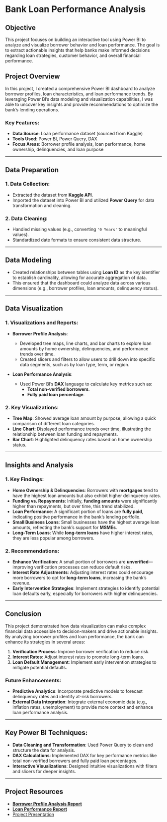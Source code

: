 # Bank Loan Performance Analysis

## Objective
This project focuses on building an interactive tool using Power BI to analyze and visualize borrower behavior and loan performance. The goal is to extract actionable insights that help banks make informed decisions regarding loan strategies, customer behavior, and overall financial performance.

## Project Overview
In this project, I created a comprehensive Power BI dashboard to analyze borrower profiles, loan characteristics, and loan performance trends. By leveraging Power BI’s data modeling and visualization capabilities, I was able to uncover key insights and provide recommendations to optimize the bank’s lending operations.

### Key Features:
- **Data Source**: Loan performance dataset (sourced from Kaggle)
- **Tools Used**: Power BI, Power Query, DAX
- **Focus Areas**: Borrower profile analysis, loan performance, home ownership, delinquencies, and loan purpose

---

## Data Preparation
### 1. Data Collection:
- Extracted the dataset from **Kaggle API**.
- Imported the dataset into Power BI and utilized **Power Query** for data transformation and cleaning.

### 2. Data Cleaning:
- Handled missing values (e.g., converting `'0 Years'` to meaningful values).
- Standardized date formats to ensure consistent data structure.

---

## Data Modeling
- Created relationships between tables using **Loan ID** as the key identifier to establish cardinality, allowing for accurate aggregation of data.
- This ensured that the dashboard could analyze data across various dimensions (e.g., borrower profiles, loan amounts, delinquency status).

---

## Data Visualization
### 1. Visualizations and Reports:
- **Borrower Profile Analysis**:
  - Developed tree maps, line charts, and bar charts to explore loan amounts by home ownership, delinquencies, and performance trends over time.
  - Created slicers and filters to allow users to drill down into specific data segments, such as by loan type, term, or region.
  
- **Loan Performance Analysis**:
  - Used Power BI’s **DAX** language to calculate key metrics such as:
    - **Total non-verified borrowers**.
    - **Fully paid loan percentage**.
  
### 2. Key Visualizations:
- **Tree Map**: Showed average loan amount by purpose, allowing a quick comparison of different loan categories.
- **Line Chart**: Displayed performance trends over time, illustrating the relationship between loan funding and repayments.
- **Bar Chart**: Highlighted delinquency rates based on home ownership status.

---

## Insights and Analysis
### 1. Key Findings:
- **Home Ownership & Delinquencies**: Borrowers with **mortgages** tend to have the highest loan amounts but also exhibit higher delinquency rates.
- **Funding vs. Repayments**: Initially, **funding amounts** were significantly higher than repayments, but over time, this trend stabilized.
- **Loan Performance**: A significant portion of loans are **fully paid**, indicating positive performance in the bank’s lending portfolio.
- **Small Business Loans**: Small businesses have the highest average loan amounts, reflecting the bank’s support for **MSMEs**.
- **Long-Term Loans**: While **long-term loans** have higher interest rates, they are less popular among borrowers.

### 2. Recommendations:
- **Enhance Verification**: A small portion of borrowers are **unverified**—improving verification processes can reduce default risks.
- **Interest Rate Adjustments**: Adjusting interest rates could encourage more borrowers to opt for **long-term loans**, increasing the bank’s revenue.
- **Early Intervention Strategies**: Implement strategies to identify potential loan defaults early, especially for borrowers with higher delinquencies.

---

## Conclusion
This project demonstrated how data visualization can make complex financial data accessible to decision-makers and drive actionable insights. By analyzing borrower profiles and loan performance, the bank can enhance its strategies in several areas:
1. **Verification Process**: Improve borrower verification to reduce risk.
2. **Interest Rates**: Adjust interest rates to promote long-term loans.
3. **Loan Default Management**: Implement early intervention strategies to mitigate potential defaults.

### Future Enhancements:
- **Predictive Analytics**: Incorporate predictive models to forecast delinquency rates and identify at-risk borrowers.
- **External Data Integration**: Integrate external economic data (e.g., inflation rates, unemployment) to provide more context and enhance loan performance analysis.

---

## Key Power BI Techniques:
- **Data Cleaning and Transformation**: Used Power Query to clean and structure the data for analysis.
- **DAX Calculations**: Implemented DAX for key performance metrics like total non-verified borrowers and fully paid loan percentages.
- **Interactive Visualizations**: Designed intuitive visualizations with filters and slicers for deeper insights.

---

## Project Resources
- **[Borrower Profile Analysis Report](https://github.com/vignesh4005/Power_BI_Bank_Loan_Performance_Analysis/blob/main/Bank%20Loan%20Performance%20Analysis/Borrower%20Profile%20Analysis.png)** <!-- Replace with actual link -->
- **[Loan Performance Report](https://github.com/vignesh4005/Power_BI_Bank_Loan_Performance_Analysis/blob/main/Bank%20Loan%20Performance%20Analysis/Loan%20Performance%20Analysis.png)** <!-- Replace with actual link -->
- [Project Presentation](https://github.com/vignesh4005/Bank_Loan_Performance_Analysis/blob/main/Bank%20Loan%20Performance%20Analysis%20Summary.pdf) <!-- Replace with actual link -->
